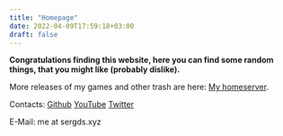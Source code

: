 ```yaml
---
title: "Homepage"
date: 2022-04-09T17:59:18+03:00
draft: false
---
```


**Congratulations finding this website, here you can find some random things, that you might like (probably dislike).**   

More releases of my games and other trash are here: [My homeserver](https://homedl.sergds.xyz/).

Contacts:
[Github](https://github.com/sergds)
[YouTube](https://youtube.com/@sergds)
[Twitter](https://twitter.com/sergds2)

E-Mail: me at sergds.xyz

